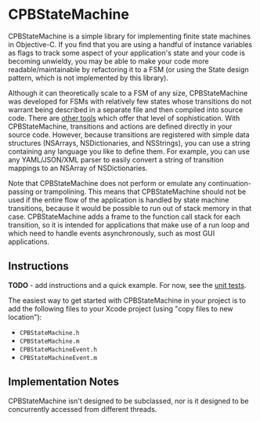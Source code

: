 CPBStateMachine
===============
CPBStateMachine is a simple library for implementing finite state machines in Objective-C. If you find that you are using a handful of instance variables as flags to track some aspect of your application's state and your code is becoming unwieldy, you may be able to make your code more readable/maintainable by refactoring it to a FSM (or using the State design pattern, which is not implemented by this library).

Although it can theoretically scale to a FSM of any size, CPBStateMachine was developed for FSMs with relatively few states whose transitions do not warrant being described in a separate file and then compiled into source code. There are [other tools][statec] which offer that level of sophistication. With CPBStateMachine, transitions and actions are defined directly in your source code. However, because transitions are registered with simple data structures (NSArrays, NSDictionaries, and NSStrings), you can use a string containing any language you like to define them. For example, you can use any YAML/JSON/XML parser to easily convert a string of transition mappings to an NSArray of NSDictionaries.

Note that CPBStateMachine does not perform or emulate any continuation-passing or trampolining. This means that CPBStateMachine should not be used if the entire flow of the application is handled by state machine transitions, because it would be possible to run out of stack memory in that case. CPBStateMachine adds a frame to the function call stack for each transition, so it is intended for applications that make use of a run loop and which need to handle events asynchronously, such as most GUI applications.

[statec]: https://github.com/mmower/statec 

Instructions
------------
**TODO** - add instructions and a quick example. For now, see the [unit tests][tests].

The easiest way to get started with CPBStateMachine in your project is to add the following files to your Xcode project (using "copy files to new location"):

* `CPBStateMachine.h`
* `CPBStateMachine.m`
* `CPBStateMachineEvent.h`
* `CPBStateMachineEvent.m`

[tests]: https://github.com/erikprice/CPBStateMachine/blob/master/CPBStateMachineTests/CPBStateMachineTests.m

Implementation Notes
--------------------
CPBStateMachine isn't designed to be subclassed, nor is it designed to be concurrently accessed from different threads.
